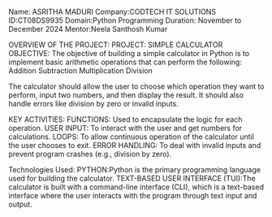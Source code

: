 Name: ASRITHA MADURI
Company:CODTECH IT SOLUTIONS
ID:CT08DS9935
Domain:Python Programming
Duration: November to December 2024
Mentor:Neela Santhosh Kumar

OVERVIEW  OF THE PROJECT:
PROJECT: SIMPLE CALCULATOR
OBJECTIVE:
  The objective of building a simple calculator in Python is to implement basic arithmetic operations that can perform the following:
    Addition
    Subtraction
    Multiplication
    Division

The calculator should allow the user to choose which operation they want to perform, input two numbers, and then display the result. It should also handle errors like division by zero or invalid inputs.

KEY ACTIVITIES:
FUNCTIONS: Used to encapsulate the logic for each operation.
USER INPUT: To interact with the user and get numbers for calculations.
LOOPS: To allow continuous operation of the calculator until the user chooses to exit.
ERROR HANDLING: To deal with invalid inputs and prevent program crashes (e.g., division by zero).

Technologies Used:
PYTHON:Python is the primary programming language used for building the calculator.
TEXT-BASED USER INTERFACE (TUI):The calculator is built with a command-line interface (CLI),
which is a text-based interface where the user interacts with the program through text input and output.









